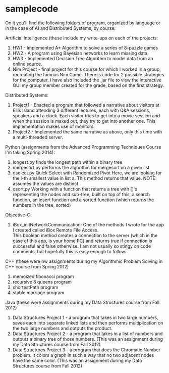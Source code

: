 samplecode
==========

On it you'll find the following folders of program, organized by language or in the case of AI and Distributed Systems, by course:

Artificial Intelligence (these include my write-ups on each of the projects:
1) HW1 - Implemented A* Algorithm to solve a series of 8-puzzle games
2) HW2 - A program using Bayesian networks to learn missing data
3) HW3 - Implemented Decision Tree Algorithm to model data from an online source.
4) Nim Project - final project for this course for which I worked in a group, recreating the famous Nim Game. There is code for 2 possible strategies for the computer.  I have also included the .jar file to view the interactive GUI my group member created for the grade, based on the first strategy.

Distributed Systems:
1) Project1 - Enacted a program that followed a narrative about visitors at Ellis Island attending 3 different lectures, each with Q&A sessions, speakers and a clock.  Each visitor tries to get into a movie session and when the session is maxed out, they try to get into another one.  This implementation makes use of monitors.
2) Project2 - Implemented the same narrative as above, only this time with a multi-threaded server.

Python (assignments from the Advanced Programming Techniques Course I'm taking Spring 2014):
1) longest.py 
   finds the longest path within a binary tree
2) mergesort.py
   performs the algorithm for mergesort on a given list
3) qselect.py
   Quick Select with Randomized Pivot
   Here, we are looking for the i-th smallest value in list a.
   This method returns that value.
   NOTE: assumes the values are distinct
4) qsort.py
	 Working with a function that returns a tree with []'s representing the nodes and sub-tree, built on top of this, a search function, an insert function and a sorted function (which returns the numbers in the tree, sorted)

Objective-C:
1) iBox_initNetworkCommunication:  One of the methods I wrote for the app I created called iBox 
	 Remote File Access.  
   This boolean method creates a connection to the server (which in the case of this app, is your home PC) and returns true if connection is successful and false otherwise.  I am not usually so stingy on code comments, but hopefully this is easy enough to follow.  

C++ (these were hw assignments during my Algorithmic Problem Solving in C++ course from Spring 2012)
1) memoized fibonacci program 
2) recursive 8 queens program 
3) shortestPath program 
4) stable marriage program 

Java (these were assignments during my Data Structures course from Fall 2012)
1) Data Structures Project 1 - a program that takes in two large numbers, saves each into separate 
	 linked lists and then performs multiplication on the two large numbers and outputs the product. 
2) Data Structures Project 2 - a program that takes in a list of numbers and outputs a binary tree 
	 of those numbers. (This was an assignment during my Data Structures course from Fall 2012)
3) Data Structures Project 3 - a program that does the Chromatic Number problem. It colors a graph 
	 in such a way that no two adjacent nodes have the same color. (This was an assignment during my Data Structures course from Fall 2012)